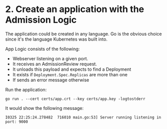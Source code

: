 # 2. Create an application with the Admission Logic

The application could be created in any language. Go is the obvious choice since it's the language Kubernetes was built into. 

App Logic consists of the following:

- Webserver listening on a given port.
- It receives an AdmissionReview request.
- It unloads this payload and expects to find a Deployment
- It exists if `Deployment.Spec.Replicas` are more than one
- If sends an error message otherwise

Run the application:

```shell
go run . --cert certs/app.crt --key certs/app.key -logtostderr    
```

It would show the following message:

```shell
I0325 22:25:24.278482  716010 main.go:53] Server running listening in port: 9000
```